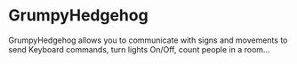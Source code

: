 # GrumpyHedgehog
GrumpyHedgehog allows you to communicate with signs and movements to send Keyboard commands, turn lights On/Off, count people in a room...
